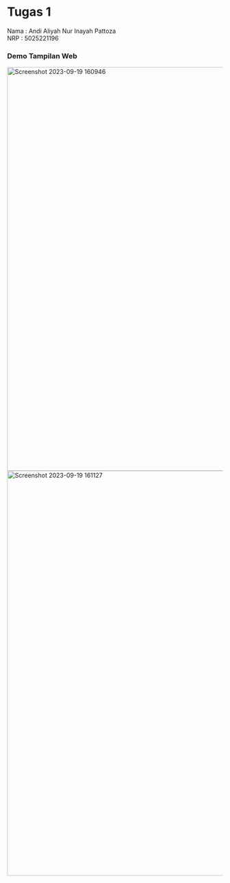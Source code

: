 # Tugas 1
Nama  : Andi Aliyah Nur Inayah Pattoza<br>
NRP   : 5025221196

<h3>Demo Tampilan Web</h3>
<img width="942" alt="Screenshot 2023-09-19 160946" src="https://github.com/Aliyah-Pattoza/PWeb/assets/127922043/dcfc7b67-4e6e-4dcd-b94b-baa696ec7abc">
<img width="945" alt="Screenshot 2023-09-19 161127" src="https://github.com/Aliyah-Pattoza/PWeb/assets/127922043/4bbef357-97ff-45ef-a378-12ed3daae2cd">
